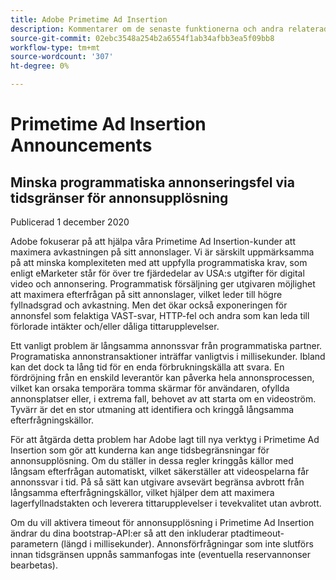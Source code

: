 ```yaml
---
title: Adobe Primetime Ad Insertion
description: Kommentarer om de senaste funktionerna och andra relaterade nyheter om Primetime Ad Insertion
source-git-commit: 02ebc3548a254b2a6554f1ab34afbb3ea5f09bb8
workflow-type: tm+mt
source-wordcount: '307'
ht-degree: 0%

---
```


# Primetime Ad Insertion Announcements

## Minska programmatiska annonseringsfel via tidsgränser för annonsupplösning

Publicerad 1 december 2020

Adobe fokuserar på att hjälpa våra Primetime Ad Insertion-kunder att maximera avkastningen på sitt annonslager. Vi är särskilt uppmärksamma på att minska komplexiteten med att uppfylla programmatiska krav, som enligt eMarketer står för över tre fjärdedelar av USA:s utgifter för digital video och annonsering. Programmatisk försäljning ger utgivaren möjlighet att maximera efterfrågan på sitt annonslager, vilket leder till högre fyllnadsgrad och avkastning. Men det ökar också exponeringen för annonsfel som felaktiga VAST-svar, HTTP-fel och andra som kan leda till förlorade intäkter och/eller dåliga tittarupplevelser.

Ett vanligt problem är långsamma annonssvar från programmatiska partner. Programatiska annonstransaktioner inträffar vanligtvis i millisekunder. Ibland kan det dock ta lång tid för en enda förbrukningskälla att svara. En fördröjning från en enskild leverantör kan påverka hela annonsprocessen, vilket kan orsaka temporära tomma skärmar för användaren, ofyllda annonsplatser eller, i extrema fall, behovet av att starta om en videoström. Tyvärr är det en stor utmaning att identifiera och kringgå långsamma efterfrågningskällor.

För att åtgärda detta problem har Adobe lagt till nya verktyg i Primetime Ad Insertion som gör att kunderna kan ange tidsbegränsningar för annonsupplösning. Om du ställer in dessa regler kringgås källor med långsam efterfrågan automatiskt, vilket säkerställer att videospelarna får annonssvar i tid. På så sätt kan utgivare avsevärt begränsa avbrott från långsamma efterfrågningskällor, vilket hjälper dem att maximera lagerfyllnadstakten och leverera tittarupplevelser i tevekvalitet utan avbrott.

Om du vill aktivera timeout för annonsupplösning i Primetime Ad Insertion ändrar du dina bootstrap-API:er så att den inkluderar ptadtimeout-parametern (längd i millisekunder).  Annonsförfrågningar som inte slutförs innan tidsgränsen uppnås sammanfogas inte (eventuella reservannonser bearbetas).
